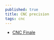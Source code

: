 ```yaml
---
published: true
title: CNC precision
tags: cnc
---
```

- [CNC Finale](https://www.youtube.com/watch?v=vB_FvkllLPc)
